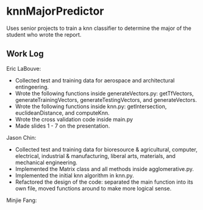 # knnMajorPredictor
Uses senior projects to train a knn classifier to determine the major of the student who wrote the report.

## Work Log
Eric LaBouve:
- Collected test and training data for aerospace and architectural entingeering.
- Wrote the following functions inside generateVectors.py: getTfVectors, generateTrainingVectors, generateTestingVectors, and generateVectors.
- Wrote the following functions inside knn.py: getIntersection, euclideanDistance, and computeKnn.
- Wrote the cross validation code inside main.py
- Made slides 1 - 7 on the presentation.

Jason Chin:
- Collected test and training data for bioresource & agricultural, computer, electrical, industrial & manufacturing, liberal arts, materials, and mechanical engineering.
- Implemented the Matrix class and all methods inside agglomerative.py.
- Implemented the initial knn algorithm in knn.py.
- Refactored the design of the code: separated the main function into its own file, moved functions around to make more logical sense.

Minjie Fang:

